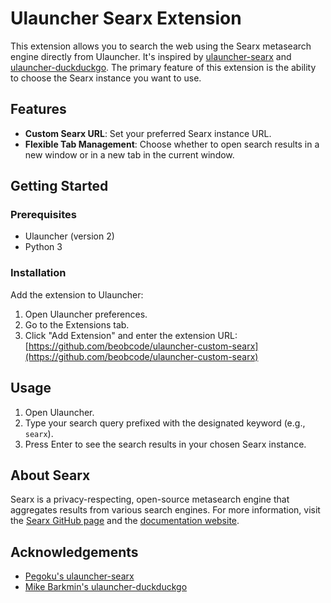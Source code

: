# Ulauncher Searx Extension

This extension allows you to search the web using the Searx metasearch engine directly from Ulauncher. It's inspired by [ulauncher-searx](https://github.com/Pegoku/ulauncher-searx) and [ulauncher-duckduckgo](https://github.com/mikebarkmin/ulauncher-duckduckgo). The primary feature of this extension is the ability to choose the Searx instance you want to use.

## Features

- **Custom Searx URL**: Set your preferred Searx instance URL.
- **Flexible Tab Management**: Choose whether to open search results in a new window or in a new tab in the current window.

## Getting Started

### Prerequisites

- Ulauncher (version 2)
- Python 3

### Installation

Add the extension to Ulauncher:
1. Open Ulauncher preferences.
2. Go to the Extensions tab.
3. Click "Add Extension" and enter the extension URL: [https://github.com/beobcode/ulauncher-custom-searx](https://github.com/beobcode/ulauncher-custom-searx)

## Usage

1. Open Ulauncher.
2. Type your search query prefixed with the designated keyword (e.g., `searx`).
3. Press Enter to see the search results in your chosen Searx instance.

## About Searx

Searx is a privacy-respecting, open-source metasearch engine that aggregates results from various search engines. For more information, visit the [Searx GitHub page](https://github.com/searx/searx) and the [documentation website](https://searx.github.io/searx/).

## Acknowledgements

- [Pegoku's ulauncher-searx](https://github.com/Pegoku/ulauncher-searx)
- [Mike Barkmin's ulauncher-duckduckgo](https://github.com/mikebarkmin/ulauncher-duckduckgo)
